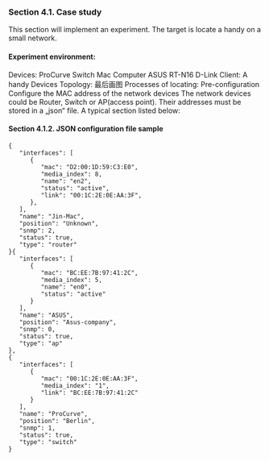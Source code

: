 ### Section 4.1. Case study

This section will implement an experiment. The target is locate a handy on a small network.

#### Experiment environment:
Devices:
ProCurve Switch
Mac Computer
ASUS RT-N16
D-Link
Client: A handy
Devices Topology:
最后画图
Processes of locating:
Pre-configuration
Configure the MAC address of the network devices
The network devices could be Router, Switch or AP(access point). Their addresses must be stored in a „json“ file. A typical section listed below:


#### Section 4.1.2. JSON configuration file sample
```
{
   "interfaces": [
      {
         "mac": "D2:00:1D:59:C3:E0",
         "media_index": 8,
         "name": "en2",
         "status": "active",	
         "link": "00:1C:2E:0E:AA:3F",
      },
   ],
   "name": "Jin-Mac",
   "position": "Unknown",
   "snmp": 2,
   "status": true,
   "type": "router"
}{
   "interfaces": [
      {
         "mac": "BC:EE:7B:97:41:2C",
         "media_index": 5,
         "name": "en0",
         "status": "active"
      }
   ],
   "name": "ASUS",
   "position": "Asus-company",
   "snmp": 0,
   "status": true,
   "type": "ap"
},
{
   "interfaces": [
      {
         "mac": "00:1C:2E:0E:AA:3F",
         "media_index": "1",
         "link": "BC:EE:7B:97:41:2C"
      }
   ],
   "name": "ProCurve",
   "position": "Berlin",
   "snmp": 1,
   "status": true,
   "type": "switch"
}
```